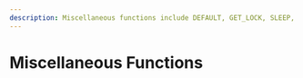 ```yaml
---
description: Miscellaneous functions include DEFAULT, GET_LOCK, SLEEP, UUID, etc...
---
```


# Miscellaneous Functions

